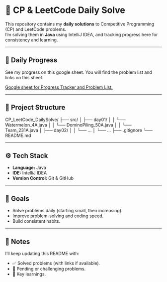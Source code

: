 # 🚀 CP & LeetCode Daily Solve

This repository contains my **daily solutions** to Competitive Programming (CP) and LeetCode problems.  
I’m solving them in **Java** using IntelliJ IDEA, and tracking progress here for consistency and learning.

---

## 📅 Daily Progress
See my progress on this google sheet. You will find the problem list and links on this sheet.

[Google sheet for Progress Tracker and Problem List.](https://docs.google.com/spreadsheets/d/1DkL_n3pIwbK7E2OLJ0E3GcYLOBHsvwaOF8NPF0IS_Qo/edit?usp=sharing)

[//]: # (### Week 1)

[//]: # (- **Day 01** ✅ Two Sum)

[//]: # (- **Day 02** ⬜ Coming soon)

[//]: # (- **Day 03** ⬜ Coming soon)

[//]: # ()
[//]: # (### Week 2)

[//]: # (- To be updated...)

---

## 📂 Project Structure
CP_LeetCode_DailySolve/
├── src/
│ ├── day01/
│ │ └── Watermelon_4A.java
│ │ └── DominoPiling_50A.java
│ │ └── Team_231A.java
│ ├── day02/
│ │ └── ...
│ └── ...
├── .gitignore
└── README.md




---

## ⚙️ Tech Stack
- **Language:** Java
- **IDE:** IntelliJ IDEA
- **Version Control:** Git & GitHub

---

## 🎯 Goals
- Solve problems daily (starting small, then increasing).
- Improve problem-solving and coding speed.
- Build consistent habits.

---

## 📝 Notes
I’ll keep updating this README with:
- ✅ Solved problems (with links if available).
- 📌 Pending or challenging problems.
- 🔑 Key learnings.  
